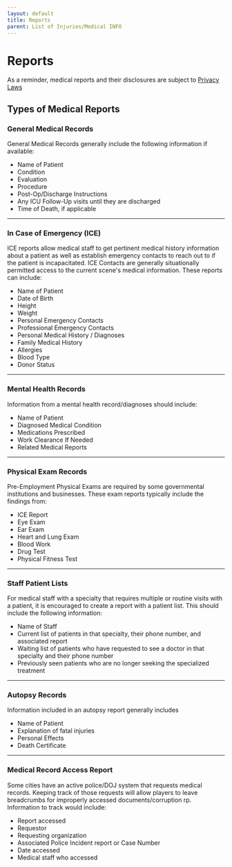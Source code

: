 ```yaml
---
layout: default
title: Reports
parent: List of Injuries/Medical INFO
---
```


# Reports
As a reminder, medical reports and their disclosures are subject to <a href="/docs/Modern/Privacy.html">Privacy Laws</a>

## Types of Medical Reports

### General Medical Records
General Medical Records generally include the following information if available:

- Name of Patient
- Condition
- Evaluation
- Procedure
- Post-Op/Discharge Instructions
- Any ICU Follow-Up visits until they are discharged
- Time of Death, if applicable

---

### In Case of Emergency (ICE)
ICE reports allow medical staff to get pertinent medical history information about a patient as well as establish emergency contacts to reach out to if the patient is incapacitated. ICE Contacts are generally situationally permitted access to the current scene's medical information. These reports can include:

- Name of Patient
- Date of Birth
- Height
- Weight
- Personal Emergency Contacts
- Professional Emergency Contacts
- Personal Medical History / Diagnoses
- Family Medical History
- Allergies
- Blood Type
- Donor Status

---

### Mental Health Records
Information from a mental health record/diagnoses should include:

- Name of Patient
- Diagnosed Medical Condition
- Medications Prescribed
- Work Clearance If Needed
- Related Medical Reports

---

### Physical Exam Records
Pre-Employment Physical Exams are required by some governmental institutions and businesses. These exam reports typically include the findings from:

- ICE Report
- Eye Exam
- Ear Exam
- Heart and Lung Exam
- Blood Work
- Drug Test
- Physical Fitness Test

---

### Staff Patient Lists
For medical staff with a specialty that requires multiple or routine visits with a patient, it is encouraged to create a report with a patient list. This should include the following information:

- Name of Staff
- Current list of patients in that specialty, their phone number, and associated report
- Waiting list of patients who have requested to see a doctor in that specialty and their phone number
- Previously seen patients who are no longer seeking the specialized treatment

---

### Autopsy Records
Information included in an autopsy report generally includes

- Name of Patient
- Explanation of fatal injuries
- Personal Effects
- Death Certificate


---

### Medical Record Access Report
Some cities have an active police/DOJ system that requests medical records. Keeping track of those requests will allow players to leave breadcrumbs for improperly accessed documents/corruption rp. Information to track would include:

 - Report accessed
 - Requestor
 - Requesting organization
 - Associated Police Incident report or Case Number
 - Date accessed
 - Medical staff who accessed